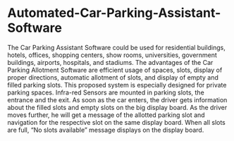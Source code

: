 # Automated-Car-Parking-Assistant-Software
The Car Parking Assistant Software could be used for residential buildings, hotels, offices, shopping centers, show rooms, universities, government buildings, airports, hospitals, and stadiums. The advantages of the Car Parking Allotment Software are efficient usage of spaces, slots, display of proper directions, automatic allotment of slots, and display of empty and filled parking slots. This proposed system is especially designed for private parking spaces. Infra-red Sensors are mounted in parking slots, the entrance and the exit. As soon as the car enters, the driver gets information about the filled slots and empty slots on the big display board. As the driver moves further, he will get a message of the allotted parking slot and navigation for the respective slot on the same display board. When all slots are full, “No slots available” message displays on the display board.
